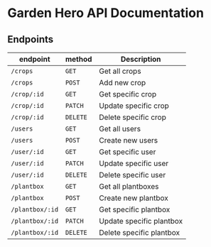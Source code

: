 # Garden Hero API Documentation

## Endpoints

| endpoint        | method   | Description              |
| --------------- | -------- | ------------------------ |
| `/crops`        | `GET`    | Get all crops            |
| `/crops`        | `POST`   | Add new crop             |
| `/crop/:id`     | `GET`    | Get specific crop        |
| `/crop/:id`     | `PATCH`  | Update specific crop     |
| `/crop/:id`     | `DELETE` | Delete specific crop     |
| `/users`        | `GET`    | Get all users            |
| `/users`        | `POST`   | Create new users         |
| `/user/:id`     | `GET`    | Get specific user        |
| `/user/:id`     | `PATCH`  | Update specific user     |
| `/user/:id`     | `DELETE` | Delete specific user     |
| `/plantbox`     | `GET`    | Get all plantboxes       |
| `/plantbox`     | `POST`   | Create new plantbox      |
| `/plantbox/:id` | `GET`    | Get specific plantbox    |
| `/plantbox/:id` | `PATCH`  | Update specific plantbox |
| `/plantbox/:id` | `DELETE` | Delete specific plantbox |
